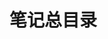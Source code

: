 # 笔记总目录

<template>
  <div>
    <ul id="notes-list"></ul>
  </div>
</template>

<script>
export default {
  mounted() {
    fetch('/data.json')
      .then(response => {
        if (!response.ok) {
          throw new Error('Network response was not ok');
        }
        return response.json();
      })
      .then(data => {
        console.log('Data received:', data);
        const notesList = data.notesList || [];
        const listElement = document.getElementById('notes-list');
        notesList.forEach(note => {
          const li = document.createElement('li');
          const a = document.createElement('a');
          a.href = note.path;
          a.textContent = note.name;
          li.appendChild(a);
          listElement.appendChild(li);
        });
      })
      .catch(error => {
        console.error('Error fetching data.json:', error);
      });
  }
}
</script>
